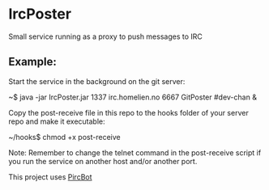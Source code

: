 IrcPoster
=========

Small service running as a proxy to push messages to IRC

Example:
--------

Start the service in the background on the git server:

~$ java -jar IrcPoster.jar 1337 irc.homelien.no 6667 GitPoster \#dev-chan &

Copy the post-receive file in this repo to the hooks folder of your server repo and make it executable:

~/hooks$ chmod +x post-receive

Note: Remember to change the telnet command in the post-receive script if you run the service on another host and/or another port.

This project uses [PircBot](http://www.jibble.org/pircbot.php)
